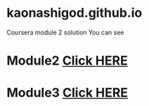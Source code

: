 # kaonashigod.github.io

Coursera module 2 solution
You can see

# Module2 [Click HERE](https://kaonashigod.github.io/module2-solution/index.html)

# Module3 [Click HERE](https://kaonashigod.github.io/module3-solution/index.html)
